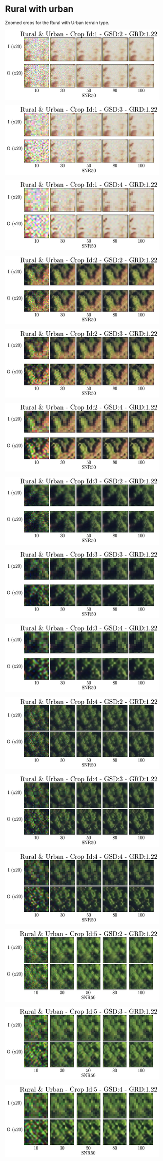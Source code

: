 # Rural with urban

Zoomed crops for the Rural with Urban terrain type.

![](images/rural_w_urban_cropid1_gsd2_grd0_zoomedcrop.jpg)

![](images/rural_w_urban_cropid1_gsd3_grd0_zoomedcrop.jpg)

![](images/rural_w_urban_cropid1_gsd4_grd0_zoomedcrop.jpg)

![](images/rural_w_urban_cropid2_gsd2_grd0_zoomedcrop.jpg)

![](images/rural_w_urban_cropid2_gsd3_grd0_zoomedcrop.jpg)

![](images/rural_w_urban_cropid2_gsd4_grd0_zoomedcrop.jpg)

![](images/rural_w_urban_cropid3_gsd2_grd0_zoomedcrop.jpg)

![](images/rural_w_urban_cropid3_gsd3_grd0_zoomedcrop.jpg)

![](images/rural_w_urban_cropid3_gsd4_grd0_zoomedcrop.jpg)

![](images/rural_w_urban_cropid4_gsd2_grd0_zoomedcrop.jpg)

![](images/rural_w_urban_cropid4_gsd3_grd0_zoomedcrop.jpg)

![](images/rural_w_urban_cropid4_gsd4_grd0_zoomedcrop.jpg)

![](images/rural_w_urban_cropid5_gsd2_grd0_zoomedcrop.jpg)

![](images/rural_w_urban_cropid5_gsd3_grd0_zoomedcrop.jpg)

![](images/rural_w_urban_cropid5_gsd4_grd0_zoomedcrop.jpg)
